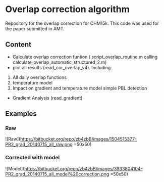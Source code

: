 # Overlap correction algorithm #

Repository for the overlap correction for CHM15k. This code was used for the paper submitted in AMT.


## Content ##
* Calculate overlap correction funtion ( script_overlap_routine.m calling  calculate_overlap_automatic_structured_2.m)
* plot all results (read_cor_overlap_v4). Including:

1. All daily overlap functions
1. temperature model
1. Impact on gradient and temperature model simple PBL detection

* Gradient Analysis (read_gradient)



## Examples ##
### Raw ###
![Raw](https://bitbucket.org/repo/zb4zbB/images/1504515377-PR2_grad_20140715_all_raw.png =50x50)
### Corrected with model ###
![Model](https://bitbucket.org/repo/zb4zbB/images/3933804104-PR2_grad_20140715_all_model%20correction.png =50x50)